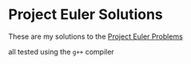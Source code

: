 # Project Euler Solutions

These are my solutions to the [Project Euler
Problems](https://projecteuler.net/archives)

all tested using the `g++` compiler
